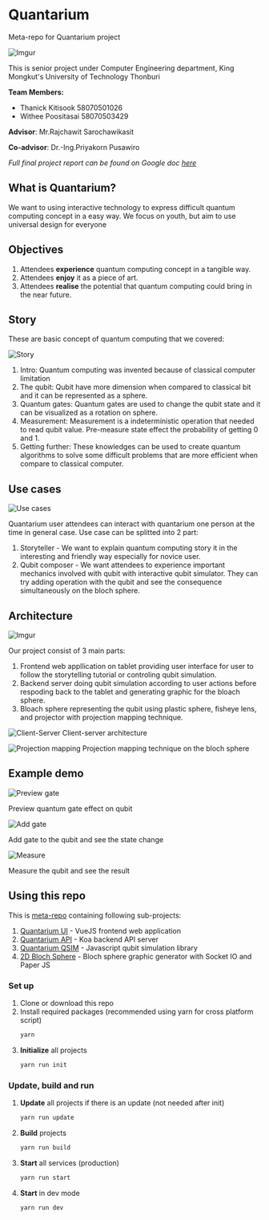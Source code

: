 # Quantarium

Meta-repo for Quantarium project 

![Imgur](https://i.imgur.com/UQexDsy.png)

This is senior project under Computer Engineering department, King Mongkut's University of Technology Thonburi

**Team Members:**
- Thanick Kitisook 58070501026
- Withee Poositasai 58070503429 

**Advisor**:  Mr.Rajchawit Sarochawikasit

**Co-advisor**:  Dr.-Ing.Priyakorn Pusawiro 

*Full final project report can be found on Google doc [here](https://docs.google.com/document/d/1gWH9sYNLsZDmwzqlUDPdA8zF_A7fs7ESvtMaZ215cVQ/edit?usp=sharing)*

## What is Quantarium?

We want to using interactive technology to express difficult quantum computing concept in a easy way.
We focus on youth, but aim to use universal design for everyone

## Objectives

1. Attendees **experience** quantum computing concept in a tangible way.
2. Attendees **enjoy** it as a piece of art.
3. Attendees **realise** the potential that quantum computing could bring in the near future.

## Story

These are basic concept of quantum computing that we covered:

![Story](https://i.imgur.com/jHxRYOb.jpg)

1. Intro: Quantum computing was invented because of classical computer limitation
2. The qubit: Qubit have more dimension when compared to classical bit and it can be represented as a sphere.
3. Quantum gates: Quantum gates are used to change the qubit state and it can be visualized as a rotation on sphere.
4. Measurement: Measurement is a indeterministic operation that needed to read qubit value. Pre-measure state effect the probability of getting 0 and 1.
5. Getting further: These knowledges can be used to create quantum algorithms to solve some difficult problems that are more efficient when compare to classical computer.

## Use cases

![Use cases](https://i.imgur.com/lxoiStp.png)

Quantarium user attendees can interact with quantarium one person at the time in general case. Use case can be splitted into 2 part:
1. Storyteller - We want to explain quantum computing story it in the interesting and friendly way especially for novice user.
2. Qubit composer - We want attendees to experience important mechanics involved with qubit with interactive qubit simulator. They can try adding operation with the qubit and see the consequence simultaneously on the bloch sphere.


## Architecture

![Imgur](https://i.imgur.com/FAIQPYh.png)

Our project consist of 3 main parts:
1. Frontend web appllication on tablet providing user interface for user to follow the storytelling tutorial or controling qubit simulation.
2. Backend server doing qubit simulation according to user actions before respoding back to the tablet and generating graphic for the bloach sphere.
3. Bloach sphere representing the qubit using plastic sphere, fisheye lens, and projector with projection mapping technique.

![Client-Server](https://i.imgur.com/YNHAJ9X.png)
Client-server architecture

![Projection mapping](https://i.imgur.com/39o0Fbd.png)
Projection mapping technique on the bloch sphere

## Example demo

![Preview gate](https://i.imgur.com/pXLX9Dn.gif)

Preview quantum gate effect on qubit

![Add gate](https://i.imgur.com/RVozl63.gif)

Add gate to the qubit and see the state change

![Measure](https://i.imgur.com/cmCFIOE.gif)

Measure the qubit and see the result
## Using this repo

This is [meta-repo](https://github.com/mateodelnorte/meta) containing following sub-projects:
1. [Quantarium UI](https://github.com/Th1nkK1D/quantarium-ui) - VueJS frontend web application
2. [Quantarium API](https://github.com/Th1nkK1D/quantarium-api) - Koa backend API server
3. [Quantarium QSIM](https://github.com/Th1nkK1D/quantarium-qsim) - Javascript qubit simulation library
4. [2D Bloch Sphere](https://github.com/ifindzandba/2dblochsphere) - Bloch sphere graphic generator with Socket IO and Paper JS

### Set up

1. Clone or download this repo
2. Install required packages (recommended using yarn for cross platform script)
   ```bash
   yarn
   ```
3. **Initialize** all projects
   ```bash
   yarn run init
   ```

### Update, build and run
1. **Update** all projects if there is an update (not needed after init) 
   ```bash
   yarn run update
   ```
2. **Build** projects
   ```bash
   yarn run build
   ```
3. **Start** all services (production)
   ```bash
   yarn run start
   ```
4. **Start** in dev mode
   ```bash
   yarn run dev
   ```